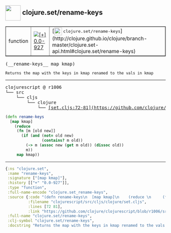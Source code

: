 ## <img width="48px" valign="middle" src="http://i.imgur.com/Hi20huC.png"> clojure.set/rename-keys

 <table border="1">
<tr>
<td>function</td>
<td><a href="https://github.com/cljsinfo/api-refs/tree/0.0-927"><img valign="middle" alt="[+] 0.0-927" src="https://img.shields.io/badge/+-0.0--927-lightgrey.svg"></a> </td>
<td>
[<img height="24px" valign="middle" src="http://i.imgur.com/1GjPKvB.png"> <samp>clojure.set/rename-keys</samp>](http://clojure.github.io/clojure/branch-master/clojure.set-api.html#clojure.set/rename-keys)
</td>
</tr>
</table>

 <samp>
(__rename-keys__ map kmap)<br>
</samp>

```
Returns the map with the keys in kmap renamed to the vals in kmap
```

---

 <pre>
clojurescript @ r1006
└── src
    └── cljs
        └── clojure
            └── <ins>[set.cljs:72-81](https://github.com/clojure/clojurescript/blob/r1006/src/cljs/clojure/set.cljs#L72-L81)</ins>
</pre>

```clj
(defn rename-keys
  [map kmap]
    (reduce 
     (fn [m [old new]]
       (if (and (not= old new)
                (contains? m old))
         (-> m (assoc new (get m old)) (dissoc old))
         m)) 
     map kmap))
```


---

```clj
{:ns "clojure.set",
 :name "rename-keys",
 :signature ["[map kmap]"],
 :history [["+" "0.0-927"]],
 :type "function",
 :full-name-encode "clojure.set_rename-keys",
 :source {:code "(defn rename-keys\n  [map kmap]\n    (reduce \n     (fn [m [old new]]\n       (if (and (not= old new)\n                (contains? m old))\n         (-> m (assoc new (get m old)) (dissoc old))\n         m)) \n     map kmap))",
          :filename "clojurescript/src/cljs/clojure/set.cljs",
          :lines [72 81],
          :link "https://github.com/clojure/clojurescript/blob/r1006/src/cljs/clojure/set.cljs#L72-L81"},
 :full-name "clojure.set/rename-keys",
 :clj-symbol "clojure.set/rename-keys",
 :docstring "Returns the map with the keys in kmap renamed to the vals in kmap"}

```
